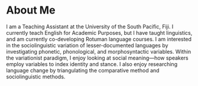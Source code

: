 # About Me

I am a Teaching Assistant at the University of the South Pacific, Fiji. 
I currently teach English for Academic Purposes, but I have taught linguistics, and am currently co-developing Rotuman language courses. 
I am interested in the sociolinguistic variation of lesser-documented languages by investigating phonetic, phonological, and morphosyntactic variables. 
Within the variationist paradigm, I enjoy looking at social meaning—how speakers employ variables to index identity and stance. I also enjoy researching language change by triangulating the comparative method and sociolinguistic methods. 
